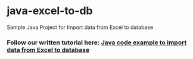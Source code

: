 # java-excel-to-db
Sample Java Project for Import data from Excel to database
### Follow our written tutorial here: [Java code example to import data from Excel to database](https://www.codejava.net/coding/java-code-example-to-import-data-from-excel-to-database)
